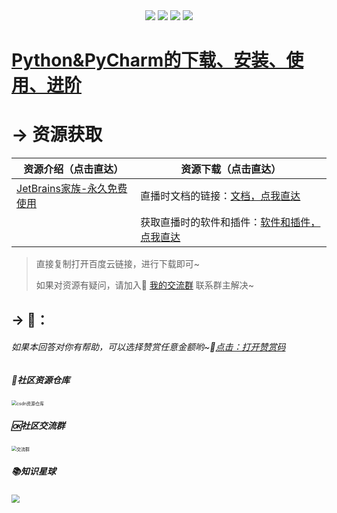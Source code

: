 <div align="center">
    <a href="https://github.com/zhaofeng092/python_auto_office"> <img src="https://badgen.net/badge/Github/%E7%A8%8B%E5%BA%8F%E5%91%98?icon=github&color=red"></a>
         <a href="http://t.cn/A6Gkrbzw"> <img src="https://badgen.net/badge/follow/%E5%85%AC%E4%BC%97%E5%8F%B7?icon=rss&color=green"></a>
     <a href="https://space.bilibili.com/259649365"> <img src="https://badgen.net/badge/pick/B%E7%AB%99?icon=dependabot&color=blue"></a>
    <a href="https://mp.weixin.qq.com/s/CadAaJUTUlXmTxJAjFUfPQ"> <img src="https://badgen.net/badge/join/%E4%BA%A4%E6%B5%81%E7%BE%A4?icon=atom&color=yellow"></a>
 </div>


 # [Python&PyCharm的下载、安装、使用、进阶](https://www.bilibili.com/video/BV1sy4y1q7zH)



 # → 资源获取



 | 资源介绍（点击直达）                                         | 资源下载（点击直达）                                         |
 | ------------------------------------------------------------ | ------------------------------------------------------------ |
 | [JetBrains家族-永久免费使用](https://www.bilibili.com/video/BV1zK411u7tb) | 直播时文档的链接：[文档，点我直达](https://gitee.com/zhaofeng092/python_auto_office/blob/master/B%E7%AB%99/%E6%B0%B8%E4%B9%85%E4%BD%BF%E7%94%A8jb%E5%AE%B6%E6%97%8F/%E6%95%99%E7%A8%8B.md) |
|                                                              | 获取直播时的软件和插件：[软件和插件，点我直达](https://mp.weixin.qq.com/s/d_mjo3EiHDXVfJ6rcgHGMQ) |

> 直接复制打开百度云链接，进行下载即可~
>
> 如果对资源有疑问，请加入🚸 [我的交流群](https://mp.weixin.qq.com/s/6cR5fMSCtdI5sJdWiDwhOA) 联系群主解决~

 ## → 🚀：


 ###### 如果本回答对你有帮助，可以选择赞赏任意金额哟~💖[点击：打开赞赏码](https://gitee.com/zhaofeng092/python_auto_office/blob/master/%E8%B4%A6%E5%8F%B7%E5%85%B1%E7%94%A8%E8%B5%84%E6%BA%90/image/%E5%BE%AE%E4%BF%A1%E6%94%B6%E6%AC%BE%E7%A0%81.jpg)

 ##### 📱社区资源仓库

 <img src="https://img-blog.csdnimg.cn/20201231105911656.jpg?x-oss-process=image/watermark,type_ZmFuZ3poZW5naGVpdGk,shadow_10,text_aHR0cHM6Ly9ibG9nLmNzZG4ubmV0L3dlaXhpbl80MjMyMTUxNw==,size_16,color_FFFFFF,t_70#pic_center" alt="csdn资源仓库" style="zoom:50%;" />

 ##### 🆗社区交流群

 <img src="https://img-blog.csdnimg.cn/20210102004119705.jpg?x-oss-process=image/watermark,type_ZmFuZ3poZW5naGVpdGk,shadow_10,text_aHR0cHM6Ly9ibG9nLmNzZG4ubmV0L3dlaXhpbl80MjMyMTUxNw==,size_16,color_FFFFFF,t_70#pic_center" alt="交流群" style="zoom:50%;" />

##### 📚知识星球

<img src="https://img-blog.csdnimg.cn/20210109190431333.jpg?x-oss-process=image/watermark,type_ZmFuZ3poZW5naGVpdGk,shadow_10,text_aHR0cHM6Ly9ibG9nLmNzZG4ubmV0L3dlaXhpbl80MjMyMTUxNw==,size_16,color_FFFFFF,t_70#pic_center" style="zoom: 80%;" />
